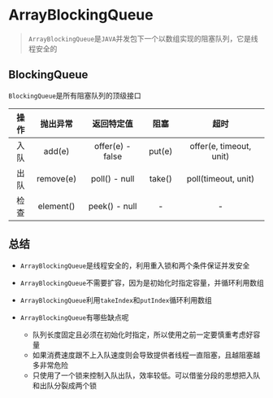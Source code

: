 # ArrayBlockingQueue

> `ArrayBlockingQueue`是`JAVA`并发包下一个以数组实现的阻塞队列，它是线程安全的

## BlockingQueue

`BlockingQueue`是所有阻塞队列的顶级接口

| 操作 | 抛出异常  |    返回特定值    |  阻塞  |          超时           |
| :--: | :-------: | :--------------: | :----: | :---------------------: |
| 入队 |  add(e)   | offer(e) - false | put(e) | offer(e, timeout, unit) |
| 出队 | remove(e) |  poll() - null   | take() |   poll(timeout, unit)   |
| 检查 | element() |  peek() - null   |   -    |            -            |

## 总结

- `ArrayBlockingQueue`是线程安全的，利用重入锁和两个条件保证并发安全

- `ArrayBlockingQueue`不需要扩容，因为是初始化时指定容量，并循环利用数组

- `ArrayBlockingQueue`利用`takeIndex`和`putIndex`循环利用数组

- `ArrayBlockingQueue`有哪些缺点呢

  - 队列长度固定且必须在初始化时指定，所以使用之前一定要慎重考虑好容量
  - 如果消费速度跟不上入队速度则会导致提供者线程一直阻塞，且越阻塞越多非常危险
  - 只使用了一个锁来控制入队出队，效率较低。可以借鉴分段的思想把入队和出队分裂成两个锁

  